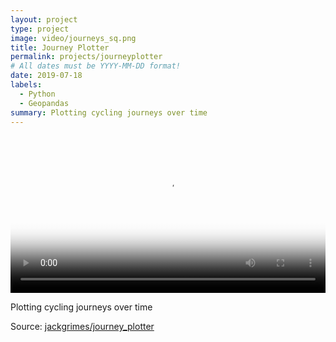 ```yaml
---
layout: project
type: project
image: video/journeys_sq.png
title: Journey Plotter
permalink: projects/journeyplotter
# All dates must be YYYY-MM-DD format!
date: 2019-07-18
labels:
  - Python
  - Geopandas
summary: Plotting cycling journeys over time
---
```


<video width="100%"  poster="../video/journeys.png" controls>
  <source src="../video/journeys.mp4" type="video/mp4">
  <!--to get video to work in chrome, need to run ffmpeg
  ffmpeg -i input.mp4 -vcodec h264 output.mp4
  -->
</video>

Plotting cycling journeys over time
 
Source: <a href="https://github.com/jackgrimes/journey_plotter"><i class="large github icon"></i>jackgrimes/journey_plotter</a>